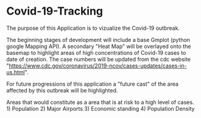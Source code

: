 # Covid-19-Tracking

The purpose of this Application is to vizualize the Covid-19 outbreak. 

The beginning stages of development will include a base Gmplot (python google Mapping API). A secondary "Heat Map"
will be overlayed onto the basemap to highlight areas of high concentrations of Covid-19 cases to date of
creation. The case numbers will be updated from the cdc website "https://www.cdc.gov/coronavirus/2019-ncov/cases-updates/cases-in-us.html". 

For future progressions of this application a "future cast" of the area affected by this outbreak will be highlighted. 

Areas that would constitute as a area that is at risk to a high level of cases. 
        1) Population 
        2) Major Airports 
        3) Economic standing
        4) Population Density
